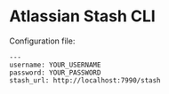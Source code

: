 Atlassian Stash CLI
===================


Configuration file:

    --- 
    username: YOUR_USERNAME
    password: YOUR_PASSWORD
    stash_url: http://localhost:7990/stash

